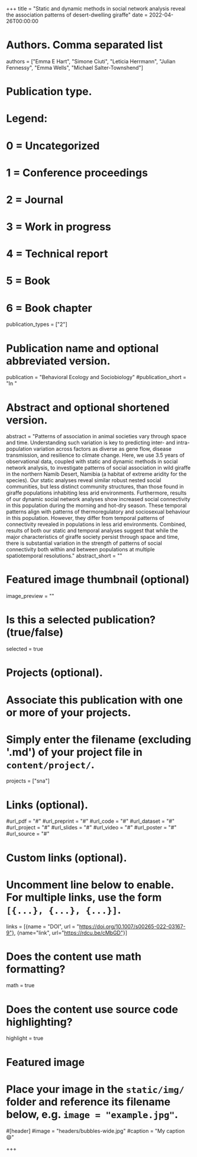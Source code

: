 +++
title = "Static and dynamic methods in social network analysis reveal the association patterns of desert-dwelling giraffe"
date = 2022-04-26T00:00:00

# Authors. Comma separated list
authors = ["Emma E Hart", "Simone Ciuti", "Leticia Herrmann", "Julian Fennessy", "Emma Wells", "Michael Salter-Townshend"]

# Publication type.
# Legend:
# 0 = Uncategorized
# 1 = Conference proceedings
# 2 = Journal
# 3 = Work in progress
# 4 = Technical report
# 5 = Book
# 6 = Book chapter
publication_types = ["2"]

# Publication name and optional abbreviated version.
publication = "Behavioral Ecology and Sociobiology"
#publication_short = "In "

# Abstract and optional shortened version.
abstract = "Patterns of association in animal societies vary through space and time. Understanding such variation is key to predicting inter- and intra-population variation across factors as diverse as gene flow, disease transmission, and resilience to climate change. Here, we use 3.5 years of observational data, coupled with static and dynamic methods in social network analysis, to investigate patterns of social association in wild giraffe in the northern Namib Desert, Namibia (a habitat of extreme aridity for the species). Our static analyses reveal similar robust nested social communities, but less distinct community structures, than those found in giraffe populations inhabiting less arid environments. Furthermore, results of our dynamic social network analyses show increased social connectivity in this population during the morning and hot-dry season. These temporal patterns align with patterns of thermoregulatory and sociosexual behaviour in this population. However, they differ from temporal patterns of connectivity revealed in populations in less arid environments. Combined, results of both our static and temporal analyses suggest that while the major characteristics of giraffe society persist through space and time, there is substantial variation in the strength of patterns of social connectivity both within and between populations at multiple spatiotemporal resolutions."
abstract_short = ""

# Featured image thumbnail (optional)
image_preview = ""

# Is this a selected publication? (true/false)
selected = true

# Projects (optional).
#   Associate this publication with one or more of your projects.
#   Simply enter the filename (excluding '.md') of your project file in `content/project/`.
projects = ["sna"]

# Links (optional).
#url_pdf = "#"
#url_preprint = "#"
#url_code = "#"
#url_dataset = "#"
#url_project = "#"
#url_slides = "#"
#url_video = "#"
#url_poster = "#"
#url_source = "#"

# Custom links (optional).
#   Uncomment line below to enable. For multiple links, use the form `[{...}, {...}, {...}]`.
links = [{name = "DOI", url = "https://doi.org/10.1007/s00265-022-03167-9"},
         {name="link", url="https://rdcu.be/cMbGD"}]


# Does the content use math formatting?
math = true

# Does the content use source code highlighting?
highlight = true

# Featured image
# Place your image in the `static/img/` folder and reference its filename below, e.g. `image = "example.jpg"`.
#[header]
#image = "headers/bubbles-wide.jpg"
#caption = "My caption :smile:"

+++

